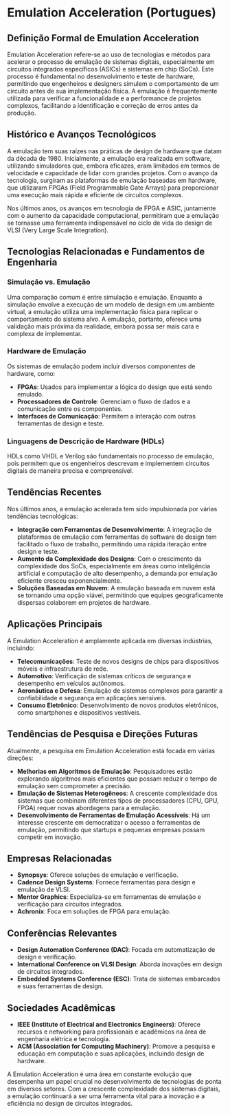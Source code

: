 # Emulation Acceleration (Portugues)

## Definição Formal de Emulation Acceleration

Emulation Acceleration refere-se ao uso de tecnologias e métodos para acelerar o processo de emulação de sistemas digitais, especialmente em circuitos integrados específicos (ASICs) e sistemas em chip (SoCs). Este processo é fundamental no desenvolvimento e teste de hardware, permitindo que engenheiros e designers simulem o comportamento de um circuito antes de sua implementação física. A emulação é frequentemente utilizada para verificar a funcionalidade e a performance de projetos complexos, facilitando a identificação e correção de erros antes da produção.

## Histórico e Avanços Tecnológicos

A emulação tem suas raízes nas práticas de design de hardware que datam da década de 1980. Inicialmente, a emulação era realizada em software, utilizando simuladores que, embora eficazes, eram limitados em termos de velocidade e capacidade de lidar com grandes projetos. Com o avanço da tecnologia, surgiram as plataformas de emulação baseadas em hardware, que utilizaram FPGAs (Field Programmable Gate Arrays) para proporcionar uma execução mais rápida e eficiente de circuitos complexos.

Nos últimos anos, os avanços em tecnologia de FPGA e ASIC, juntamente com o aumento da capacidade computacional, permitiram que a emulação se tornasse uma ferramenta indispensável no ciclo de vida do design de VLSI (Very Large Scale Integration).

## Tecnologias Relacionadas e Fundamentos de Engenharia

### Simulação vs. Emulação

Uma comparação comum é entre simulação e emulação. Enquanto a simulação envolve a execução de um modelo de design em um ambiente virtual, a emulação utiliza uma implementação física para replicar o comportamento do sistema alvo. A emulação, portanto, oferece uma validação mais próxima da realidade, embora possa ser mais cara e complexa de implementar.

### Hardware de Emulação

Os sistemas de emulação podem incluir diversos componentes de hardware, como:

- **FPGAs**: Usados para implementar a lógica do design que está sendo emulado.
- **Processadores de Controle**: Gerenciam o fluxo de dados e a comunicação entre os componentes.
- **Interfaces de Comunicação**: Permitem a interação com outras ferramentas de design e teste.

### Linguagens de Descrição de Hardware (HDLs)

HDLs como VHDL e Verilog são fundamentais no processo de emulação, pois permitem que os engenheiros descrevam e implementem circuitos digitais de maneira precisa e compreensível.

## Tendências Recentes

Nos últimos anos, a emulação acelerada tem sido impulsionada por várias tendências tecnológicas:

- **Integração com Ferramentas de Desenvolvimento**: A integração de plataformas de emulação com ferramentas de software de design tem facilitado o fluxo de trabalho, permitindo uma rápida iteração entre design e teste.
- **Aumento da Complexidade dos Designs**: Com o crescimento da complexidade dos SoCs, especialmente em áreas como inteligência artificial e computação de alto desempenho, a demanda por emulação eficiente cresceu exponencialmente.
- **Soluções Baseadas em Nuvem**: A emulação baseada em nuvem está se tornando uma opção viável, permitindo que equipes geograficamente dispersas colaborem em projetos de hardware.

## Aplicações Principais

A Emulation Acceleration é amplamente aplicada em diversas indústrias, incluindo:

- **Telecomunicações**: Teste de novos designs de chips para dispositivos móveis e infraestrutura de rede.
- **Automotivo**: Verificação de sistemas críticos de segurança e desempenho em veículos autônomos.
- **Aeronáutica e Defesa**: Emulação de sistemas complexos para garantir a confiabilidade e segurança em aplicações sensíveis.
- **Consumo Eletrônico**: Desenvolvimento de novos produtos eletrônicos, como smartphones e dispositivos vestíveis.

## Tendências de Pesquisa e Direções Futuras

Atualmente, a pesquisa em Emulation Acceleration está focada em várias direções:

- **Melhorias em Algoritmos de Emulação**: Pesquisadores estão explorando algoritmos mais eficientes que possam reduzir o tempo de emulação sem comprometer a precisão.
- **Emulação de Sistemas Heterogêneos**: A crescente complexidade dos sistemas que combinam diferentes tipos de processadores (CPU, GPU, FPGA) requer novas abordagens para a emulação.
- **Desenvolvimento de Ferramentas de Emulação Acessíveis**: Há um interesse crescente em democratizar o acesso a ferramentas de emulação, permitindo que startups e pequenas empresas possam competir em inovação.

## Empresas Relacionadas

- **Synopsys**: Oferece soluções de emulação e verificação.
- **Cadence Design Systems**: Fornece ferramentas para design e emulação de VLSI.
- **Mentor Graphics**: Especializa-se em ferramentas de emulação e verificação para circuitos integrados.
- **Achronix**: Foca em soluções de FPGA para emulação.

## Conferências Relevantes

- **Design Automation Conference (DAC)**: Focada em automatização de design e verificação.
- **International Conference on VLSI Design**: Aborda inovações em design de circuitos integrados.
- **Embedded Systems Conference (ESC)**: Trata de sistemas embarcados e suas ferramentas de design.

## Sociedades Acadêmicas

- **IEEE (Institute of Electrical and Electronics Engineers)**: Oferece recursos e networking para profissionais e acadêmicos na área de engenharia elétrica e tecnologia.
- **ACM (Association for Computing Machinery)**: Promove a pesquisa e educação em computação e suas aplicações, incluindo design de hardware.

A Emulation Acceleration é uma área em constante evolução que desempenha um papel crucial no desenvolvimento de tecnologias de ponta em diversos setores. Com a crescente complexidade dos sistemas digitais, a emulação continuará a ser uma ferramenta vital para a inovação e a eficiência no design de circuitos integrados.
